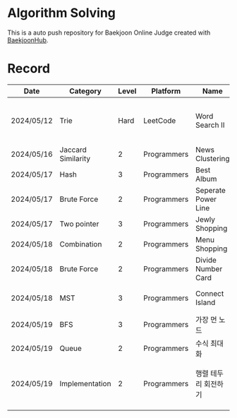 # Algorithm Solving
This is a auto push repository for Baekjoon Online Judge created with [BaekjoonHub](https://github.com/BaekjoonHub/BaekjoonHub).

# Record
| Date | Category | Level | Platform | Name | Success | Memo |
|------|----------|-------|----------|------|---------|------|
| 2024/05/12 | Trie | Hard | LeetCode | Word Search II | X | In search problem, searching short part is better |
| 2024/05/16 | Jaccard Similarity | 2 | Programmers | News Clustering | O |  |
| 2024/05/17 | Hash | 3 | Programmers | Best Album | O |  |
| 2024/05/17 | Brute Force | 2 | Programmers | Seperate Power Line | O | |
| 2024/05/17 | Two pointer | 3 | Programmers | Jewly Shopping | O | |
| 2024/05/18 | Combination | 2 | Programmers | Menu Shopping | O | |
| 2024/05/18 | Brute Force | 2 | Programmers | Divide Number Card | O | |
| 2024/05/18 | MST | 3 | Programmers | Connect Island | X | MST = Prim, Kruskal |
| 2024/05/19 | BFS | 3 | Programmers | 가장 먼 노드 | O |  |
| 2024/05/19 | Queue | 2 | Programmers | 수식 최대화 | O |  |
| 2024/05/19 | Implementation | 2 | Programmers | 행렬 테두리 회전하기 | O | there should be more clean code |
| | | | | | | |


